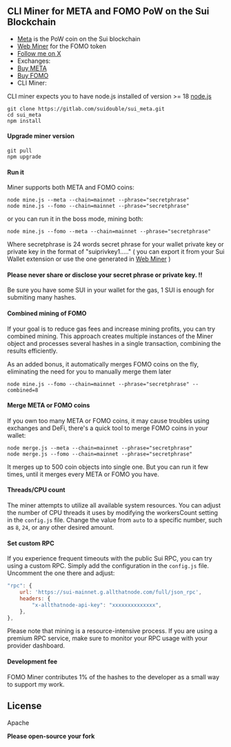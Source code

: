 ## CLI Miner for META and FOMO PoW on the Sui Blockchain

- [Meta](https://github.com/suidouble/sui_meta) is the PoW coin on the Sui blockchain
- [Web Miner](https://suimine.xyz/) for the FOMO token
- [Follow me on X](https://x.com/suidouble)
- Exchanges:
- [Buy META](https://hop.ag/swap/SUI-0x3c680197c3d3c3437f78a962f4be294596c5ebea6cea6764284319d5e832e8e4%3A%3Ameta%3A%3AMETA)
- [Buy FOMO](https://hop.ag/swap/SUI-0xa340e3db1332c21f20f5c08bef0fa459e733575f9a7e2f5faca64f72cd5a54f2%3A%3Afomo%3A%3AFOMO)
- CLI Miner:

CLI miner expects you to have node.js installed of version >= 18 [node.js](https://nodejs.org/en/download/package-manager)

```
git clone https://gitlab.com/suidouble/sui_meta.git 
cd sui_meta
npm install
```
#### Upgrade miner version

```
git pull
npm upgrade
```

#### Run it

Miner supports both META and FOMO coins:

```
node mine.js --meta --chain=mainnet --phrase="secretphrase"
node mine.js --fomo --chain=mainnet --phrase="secretphrase"
```

or you can run it in the boss mode, mining both:

```
node mine.js --fomo --meta --chain=mainnet --phrase="secretphrase"

```

Where secretphrase is 24 words secret phrase for your wallet private key or private key in the format of "suiprivkey1....." ( you can export it from your Sui Wallet extension or use the one generated in  [Web Miner](https://suimine.xyz/) )

#### Please never share or disclose your secret phrase or private key. !!

Be sure you have some SUI in your wallet for the gas, 1 SUI is enough for submiting many hashes.

#### Combined mining of FOMO

If your goal is to reduce gas fees and increase mining profits, you can try combined mining. This approach creates multiple instances of the Miner object and processes several hashes in a single transaction, combining the results efficiently.

As an added bonus, it automatically merges FOMO coins on the fly, eliminating the need for you to manually merge them later

```
node mine.js --fomo --chain=mainnet --phrase="secretphrase" --combined=8
```

#### Merge META or FOMO coins

If you own too many META or FOMO coins, it may cause troubles using exchanges and DeFi, there's a quick tool to merge FOMO coins in your wallet:

```
node merge.js --meta --chain=mainnet --phrase="secretphrase"
node merge.js --fomo --chain=mainnet --phrase="secretphrase"
```

It merges up to 500 coin objects into single one. But you can run it few times, until it merges every META or FOMO you have.


#### Threads/CPU count

The miner attempts to utilize all available system resources. You can adjust the number of CPU threads it uses by modifying the workersCount setting in the `config.js` file. Change the value from `auto` to a specific number, such as `8`, `24`, or any other desired amount.

#### Set custom RPC

If you experience frequent timeouts with the public Sui RPC, you can try using a custom RPC. Simply add the configuration in the `config.js` file. Uncomment the one there and adjust:

```javascript
"rpc": {
    url: 'https://sui-mainnet.g.allthatnode.com/full/json_rpc',
    headers: {
        "x-allthatnode-api-key": "xxxxxxxxxxxxxx",
    },
},
```

Please note that mining is a resource-intensive process. If you are using a premium RPC service, make sure to monitor your RPC usage with your provider dashboard.

#### Development fee

FOMO Miner contributes 1% of the hashes to the developer as a small way to support my work.

## License

Apache

**Please open-source your fork**
